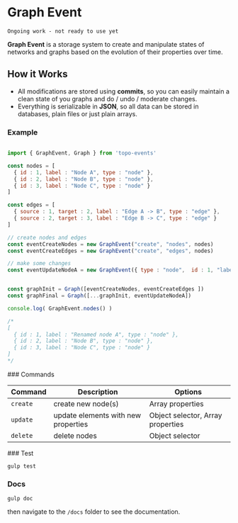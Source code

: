 # Graph Event

    Ongoing work - not ready to use yet

**Graph Event** is a storage system to create and manipulate states of networks and graphs based on the evolution of their properties over time.


## How it Works

* All modifications are stored using **commits**, so you can easily maintain a clean state of you graphs and do / undo / moderate changes.
* Everything is serializable in **JSON**, so all data can be stored in databases, plain files or just plain arrays.

### Example

```js

import { GraphEvent, Graph } from 'topo-events'

const nodes = [
  { id : 1, label : "Node A", type : "node" },
  { id : 2, label : "Node B", type : "node" },
  { id : 3, label : "Node C", type : "node" }
]

const edges = [
  { source : 1, target : 2, label : "Edge A -> B", type : "edge" },
  { source : 2, target : 3, label : "Edge B -> C", type : "edge" }
]

// create nodes and edges
const eventCreateNodes = new GraphEvent("create", "nodes", nodes)
const eventCreateEdges = new GraphEvent("create", "edges", nodes)

// make some changes
const eventUpdateNodeA = new GraphEvent({ type : "node",  id : 1, "label" : "Renamed node A" })


const graphInit = Graph([eventCreateNodes, eventCreateEdges ])
const graphFinal = Graph([...graphInit, eventUpdateNodeA])

console.log( GraphEvent.nodes() )

/*
[
  { id : 1, label : "Renamed node A", type : "node" },
  { id : 2, label : "Node B", type : "node" },
  { id : 3, label : "Node C", type : "node" }
]
*/


```

### Commands

| Command | Description | Options |
|------|------|------|
| `create` | create new node(s) | Array properties |
| `update` | update elements with new properties | Object selector, Array properties |
| `delete` | delete nodes | Object selector|


### Test

    gulp test

### Docs

    gulp doc

then navigate to the `/docs` folder to see the documentation.
